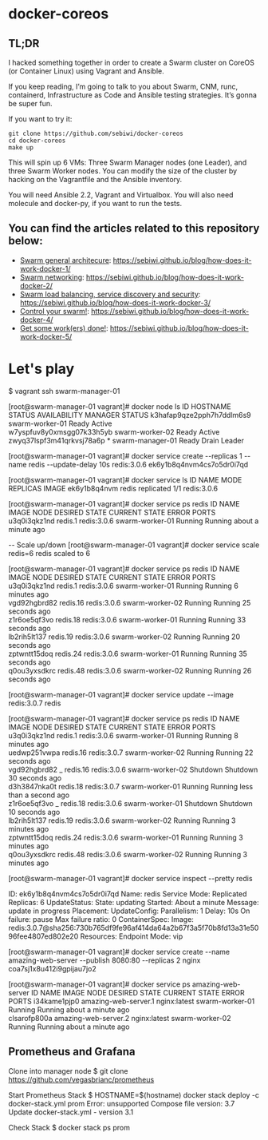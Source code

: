 # docker-coreos

## TL;DR

I hacked something together in order to create a Swarm cluster on CoreOS (or Container Linux) using Vagrant and Ansible.

If you keep reading, I’m going to talk to you about Swarm, CNM, runc, containerd, Infrastructure as Code and Ansible testing strategies. It’s gonna be super fun.

If you want to try it:

    git clone https://github.com/sebiwi/docker-coreos
    cd docker-coreos
    make up

This will spin up 6 VMs: Three Swarm Manager nodes (one Leader), and three Swarm Worker nodes. You can modify the size of the cluster by hacking on the Vagrantfile and the Ansible inventory.

You will need Ansible 2.2, Vagrant and Virtualbox. You will also need molecule and docker-py, if you want to run the tests.

## You can find the articles related to this repository below:

- [Swarm general architecure](https://sebiwi.github.io/blog/how-does-it-work-docker-1/): https://sebiwi.github.io/blog/how-does-it-work-docker-1/
- [Swarm networking](https://sebiwi.github.io/blog/how-does-it-work-docker-2/): https://sebiwi.github.io/blog/how-does-it-work-docker-2/
- [Swarm load balancing, service discovery and security](https://sebiwi.github.io/blog/how-does-it-work-docker-3/): https://sebiwi.github.io/blog/how-does-it-work-docker-3/
- [Control your swarm!](https://sebiwi.github.io/blog/how-does-it-work-docker-4/): https://sebiwi.github.io/blog/how-does-it-work-docker-4/
- [Get some work(ers) done!](https://sebiwi.github.io/blog/how-does-it-work-docker-5/): https://sebiwi.github.io/blog/how-does-it-work-docker-5/


# Let's play

$ vagrant ssh swarm-manager-01

[root@swarm-manager-01 vagrant]# docker node ls
ID                           HOSTNAME          STATUS  AVAILABILITY  MANAGER STATUS
k3hafap9qze2pph7h7ddlm6s9    swarm-worker-01   Ready   Active        
w7yspfuv8y0xmsgg07k33h5yb    swarm-worker-02   Ready   Active        
zwyq37lspf3m41qrkvsj78a6p *  swarm-manager-01  Ready   Drain         Leader

[root@swarm-manager-01 vagrant]# docker service create --replicas 1 --name redis --update-delay 10s redis:3.0.6
ek6y1b8q4nvm4cs7o5dr0i7qd

[root@swarm-manager-01 vagrant]# docker service ls
ID            NAME   MODE        REPLICAS  IMAGE
ek6y1b8q4nvm  redis  replicated  1/1       redis:3.0.6

[root@swarm-manager-01 vagrant]# docker service ps redis
ID            NAME     IMAGE        NODE             DESIRED STATE  CURRENT STATE               ERROR  PORTS
u3q0i3qkz1nd  redis.1  redis:3.0.6  swarm-worker-01  Running        Running about a minute ago         

-- Scale up/down
[root@swarm-manager-01 vagrant]# docker service scale redis=6
redis scaled to 6

[root@swarm-manager-01 vagrant]# docker service ps redis
ID            NAME      IMAGE        NODE             DESIRED STATE  CURRENT STATE           ERROR  PORTS
u3q0i3qkz1nd  redis.1   redis:3.0.6  swarm-worker-01  Running        Running 6 minutes ago          
vgd92hgbrd82  redis.16  redis:3.0.6  swarm-worker-02  Running        Running 25 seconds ago         
z1r6oe5qf3vo  redis.18  redis:3.0.6  swarm-worker-01  Running        Running 33 seconds ago         
lb2rih5lt137  redis.19  redis:3.0.6  swarm-worker-02  Running        Running 20 seconds ago         
zptwntt15doq  redis.24  redis:3.0.6  swarm-worker-01  Running        Running 35 seconds ago         
q0ou3yxsdkrc  redis.48  redis:3.0.6  swarm-worker-02  Running        Running 26 seconds ago        

[root@swarm-manager-01 vagrant]# docker service update --image redis:3.0.7 redis

[root@swarm-manager-01 vagrant]# docker service ps redis
ID            NAME          IMAGE        NODE             DESIRED STATE  CURRENT STATE                   ERROR  PORTS
u3q0i3qkz1nd  redis.1       redis:3.0.6  swarm-worker-01  Running        Running 8 minutes ago                  
uedwp251vwpa  redis.16      redis:3.0.7  swarm-worker-02  Running        Running 22 seconds ago                 
vgd92hgbrd82   \_ redis.16  redis:3.0.6  swarm-worker-02  Shutdown       Shutdown 30 seconds ago                
d3h3847nka0t  redis.18      redis:3.0.7  swarm-worker-01  Running        Running less than a second ago         
z1r6oe5qf3vo   \_ redis.18  redis:3.0.6  swarm-worker-01  Shutdown       Shutdown 10 seconds ago                
lb2rih5lt137  redis.19      redis:3.0.6  swarm-worker-02  Running        Running 3 minutes ago                  
zptwntt15doq  redis.24      redis:3.0.6  swarm-worker-01  Running        Running 3 minutes ago                  
q0ou3yxsdkrc  redis.48      redis:3.0.6  swarm-worker-02  Running        Running 3 minutes ago     

[root@swarm-manager-01 vagrant]# docker service inspect --pretty redis

ID:     ek6y1b8q4nvm4cs7o5dr0i7qd
Name:       redis
Service Mode:   Replicated
 Replicas:  6
UpdateStatus:
 State:     updating
 Started:   About a minute
 Message:   update in progress
Placement:
UpdateConfig:
 Parallelism:   1
 Delay:     10s
 On failure:    pause
 Max failure ratio: 0
ContainerSpec:
 Image:     redis:3.0.7@sha256:730b765df9fe96af414da64a2b67f3a5f70b8fd13a31e5096fee4807ed802e20
Resources:
Endpoint Mode:  vip

[root@swarm-manager-01 vagrant]# docker service create --name amazing-web-server --publish 8080:80 --replicas 2 nginx
coa7sj1x8u412i9gpijau7jo2

[root@swarm-manager-01 vagrant]# docker service ps amazing-web-server
ID            NAME                  IMAGE         NODE             DESIRED STATE  CURRENT STATE               ERROR  PORTS
i34kame1pjp0  amazing-web-server.1  nginx:latest  swarm-worker-01  Running        Running about a minute ago         
clsarofp800a  amazing-web-server.2  nginx:latest  swarm-worker-02  Running        Running about a minute ago         


## Prometheus and Grafana

Clone into manager node
$ git clone https://github.com/vegasbrianc/prometheus

Start Prometheus Stack
$ HOSTNAME=$(hostname) docker stack deploy -c docker-stack.yml prom
Error: unsupported Compose file version: 3.7
Update docker-stack.yml - version 3.1

Check Stack
$ docker stack ps prom

